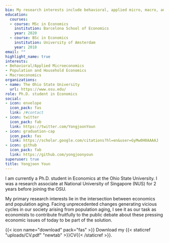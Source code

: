 ```yaml
---
bio: My research interests include behavioral, applied micro, macro, and population economics.
education:
  courses:
  - course: MSc in Economics
    institution: Barcelona School of Economics
    year: 2020
  - course: BSc in Economics
    institution: University of Amsterdam
    year: 2018
email: ""
highlight_name: true
interests:
- Behavioral/Applied Microeconomics
- Population and Household Economics
- Macroeconomics
organizations:
- name: The Ohio State University
  url: https://www.osu.edu/
role: Ph.D. student in Economics 
social:
- icon: envelope
  icon_pack: fas
  link: /#contact
- icon: twitter
  icon_pack: fab
  link: https://twitter.com/YongjoonYoun
- icon: graduation-cap
  icon_pack: fas
  link: https://scholar.google.com/citations?hl=en&user=GyMw0H0AAAAJ
- icon: github
  icon_pack: fab
  link: https://github.com/yongjoonyoun
superuser: true
title: Yongjoon Youn
---
```


I am currently a Ph.D. student in Economics at the Ohio State University. I was a research associate at National University of Singapore (NUS) for 2 years before joining the OSU. 

My primary research interests lie in the intersection between economics and population aging. Facing unprecedented changes generating vicious cycles in our society arising from population aging, I see it as our task as economists to contribute fruitfully to the public debate about these pressing economic issues of today to be part of the solution. 

{{< icon name="download" pack="fas" >}} Download my {{< staticref "uploads/CV.pdf" "newtab" >}}CV{{< /staticref >}}.
